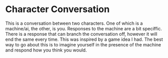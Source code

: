 # Character Conversation
This is a conversation between two characters. One of which is a machine/ai, the other, is you.
Responses to the machine are a bit speciffic. 
There is a response that can branch the conversation off, however it will end the same every time. 
This was inspired by a game idea I had. 
The best way to go about this is to imagine yourself in the presence of the machine and respond how you think you would.
